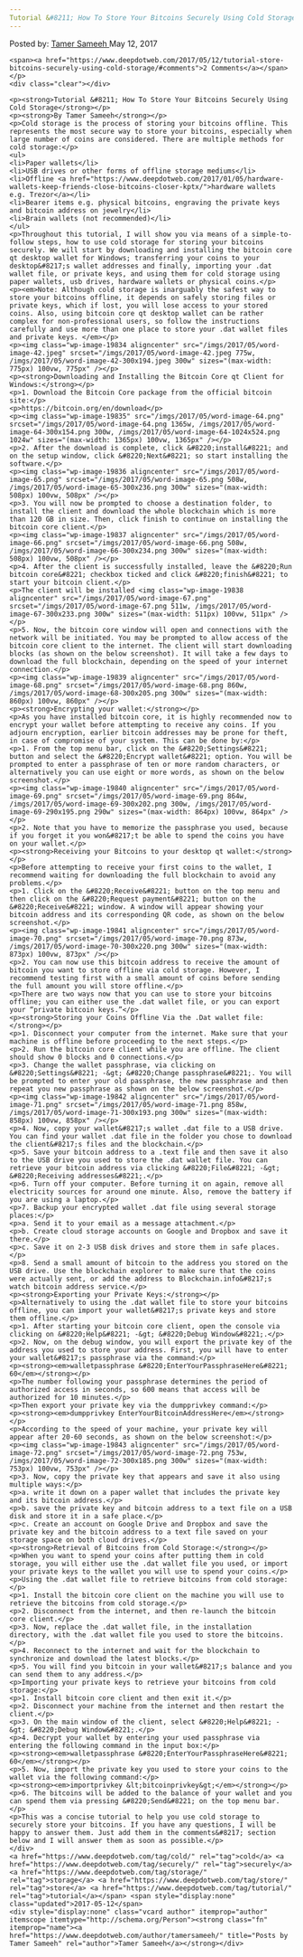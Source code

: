 ```yaml
---
Tutorial &#8211; How To Store Your Bitcoins Securely Using Cold Storage"
---
```

<article class="post-listing post-19779 post type-post status-publish format-standard has-post-thumbnail hentry  tag-cold tag-securely tag-storage tag-store tag-tutorial">
    <div class="post-inner">
        <span>Posted by: <a href="https://www.deepdotweb.com/author/tamersameeh/" title="">Tamer Sameeh </a></span>
    <span>May 12, 2017</span>
    
    <span><a href="https://www.deepdotweb.com/2017/05/12/tutorial-store-bitcoins-securely-using-cold-storage/#comments">2 Comments</a></span>
    </p>
    <div class="clear"></div>
    
    <p><strong>Tutorial &#8211; How To Store Your Bitcoins Securely Using Cold Storage</strong></p>
    <p><strong>By Tamer Sameeh</strong></p>
    <p>Cold storage is the process of storing your bitcoins offline. This represents the most secure way to store your bitcoins, especially when large number of coins are considered. There are multiple methods for cold storage:</p>
    <ul>
    <li>Paper wallets</li>
    <li>USB drives or other forms of offline storage mediums</li>
    <li>Offline <a href="https://www.deepdotweb.com/2017/01/05/hardware-wallets-keep-friends-close-bitcoins-closer-kptx/">hardware wallets e.g. Trezor</a></li>
    <li>Bearer items e.g. physical bitcoins, engraving the private keys and bitcoin address on jewelry</li>
    <li>Brain wallets (not recommended)</li>
    </ul>
    <p>Throughout this tutorial, I will show you via means of a simple-to-follow steps, how to use cold storage for storing your bitcoins securely. We will start by downloading and installing the bitcoin core qt desktop wallet for Windows; transferring your coins to your desktop&#8217;s wallet addresses and finally, importing your .dat wallet file, or private keys, and using them for cold storage using paper wallets, usb drives, hardware wallets or physical coins.</p>
    <p><em>Note: Although cold storage is inarguably the safest way to store your bitcoins offline, it depends on safely storing files or private keys, which if lost, you will lose access to your stored coins. Also, using bitcoin core qt desktop wallet can be rather complex for non-professional users, so follow the instructions carefully and use more than one place to store your .dat wallet files and private keys. </em></p>
    <p><img class="wp-image-19834 aligncenter" src="/imgs/2017/05/word-image-42.jpeg" srcset="/imgs/2017/05/word-image-42.jpeg 775w, /imgs/2017/05/word-image-42-300x194.jpeg 300w" sizes="(max-width: 775px) 100vw, 775px" /></p>
    <p><strong>Downloading and Installing the Bitcoin Core qt Client for Windows:</strong></p>
    <p>1. Download the Bitcoin Core package from the official bitcoin site:</p>
    <p>https://bitcoin.org/en/download</p>
    <p><img class="wp-image-19835" src="/imgs/2017/05/word-image-64.png" srcset="/imgs/2017/05/word-image-64.png 1365w, /imgs/2017/05/word-image-64-300x154.png 300w, /imgs/2017/05/word-image-64-1024x524.png 1024w" sizes="(max-width: 1365px) 100vw, 1365px" /></p>
    <p>2. After the download is complete, click &#8220;install&#8221; and on the setup window, click &#8220;Next&#8221; so start installing the software.</p>
    <p><img class="wp-image-19836 aligncenter" src="/imgs/2017/05/word-image-65.png" srcset="/imgs/2017/05/word-image-65.png 508w, /imgs/2017/05/word-image-65-300x236.png 300w" sizes="(max-width: 508px) 100vw, 508px" /></p>
    <p>3. You will now be prompted to choose a destination folder, to install the client and download the whole blockchain which is more than 120 GB in size. Then, click finish to continue on installing the bitcoin core client.</p>
    <p><img class="wp-image-19837 aligncenter" src="/imgs/2017/05/word-image-66.png" srcset="/imgs/2017/05/word-image-66.png 508w, /imgs/2017/05/word-image-66-300x234.png 300w" sizes="(max-width: 508px) 100vw, 508px" /></p>
    <p>4. After the client is successfully installed, leave the &#8220;Run bitcoin core&#8221; checkbox ticked and click &#8220;finish&#8221; to start your bitcoin client.</p>
    <p>The client will be installed <img class="wp-image-19838 aligncenter" src="/imgs/2017/05/word-image-67.png" srcset="/imgs/2017/05/word-image-67.png 511w, /imgs/2017/05/word-image-67-300x233.png 300w" sizes="(max-width: 511px) 100vw, 511px" /></p>
    <p>5. Now, the bitcoin core window will open and connections with the network will be initiated. You may be prompted to allow access of the bitcoin core client to the internet. The client will start downloading blocks (as shown on the below screenshot). It will take a few days to download the full blockchain, depending on the speed of your internet connection.</p>
    <p><img class="wp-image-19839 aligncenter" src="/imgs/2017/05/word-image-68.png" srcset="/imgs/2017/05/word-image-68.png 860w, /imgs/2017/05/word-image-68-300x205.png 300w" sizes="(max-width: 860px) 100vw, 860px" /></p>
    <p><strong>Encrypting your wallet:</strong></p>
    <p>As you have installed bitcoin core, it is highly recommended now to encrypt your wallet before attempting to receive any coins. If you adjourn encryption, earlier bitcoin addresses may be prone for theft, in case of compromise of your system. This can be done by:</p>
    <p>1. From the top menu bar, click on the &#8220;Settings&#8221; button and select the &#8220;Encrypt wallet&#8221; option. You will be prompted to enter a passphrase of ten or more random characters, or alternatively you can use eight or more words, as shown on the below screenshot.</p>
    <p><img class="wp-image-19840 aligncenter" src="/imgs/2017/05/word-image-69.png" srcset="/imgs/2017/05/word-image-69.png 864w, /imgs/2017/05/word-image-69-300x202.png 300w, /imgs/2017/05/word-image-69-290x195.png 290w" sizes="(max-width: 864px) 100vw, 864px" /></p>
    <p>2. Note that you have to memorize the passphrase you used, because if you forget it you won&#8217;t be able to spend the coins you have on your wallet.</p>
    <p><strong>Receiving your Bitcoins to your desktop qt wallet:</strong></p>
    <p>Before attempting to receive your first coins to the wallet, I recommend waiting for downloading the full blockchain to avoid any problems.</p>
    <p>1. Click on the &#8220;Receive&#8221; button on the top menu and then click on the &#8220;Request payment&#8221; button on the &#8220;Receive&#8221; window. A window will appear showing your bitcoin address and its corresponding QR code, as shown on the below screenshot.</p>
    <p><img class="wp-image-19841 aligncenter" src="/imgs/2017/05/word-image-70.png" srcset="/imgs/2017/05/word-image-70.png 873w, /imgs/2017/05/word-image-70-300x220.png 300w" sizes="(max-width: 873px) 100vw, 873px" /></p>
    <p>2. You can now use this bitcoin address to receive the amount of bitcoin you want to store offline via cold storage. However, I recommend testing first with a small amount of coins before sending the full amount you will store offline.</p>
    <p>There are two ways now that you can use to store your bitcoins offline; you can either use the .dat wallet file, or you can export your “private bitcoin keys.”</p>
    <p><strong>Storing your Coins Offline Via the .Dat wallet file:</strong></p>
    <p>1. Disconnect your computer from the internet. Make sure that your machine is offline before proceeding to the next steps.</p>
    <p>2. Run the bitcoin core client while you are offline. The client should show 0 blocks and 0 connections.</p>
    <p>3. Change the wallet passphrase, via clicking on &#8220;Settings&#8221; -&gt; &#8220;Change passphrase&#8221;. You will be prompted to enter your old passphrase, the new passphrase and then repeat you new passphrase as shown on the below screenshot.</p>
    <p><img class="wp-image-19842 aligncenter" src="/imgs/2017/05/word-image-71.png" srcset="/imgs/2017/05/word-image-71.png 858w, /imgs/2017/05/word-image-71-300x193.png 300w" sizes="(max-width: 858px) 100vw, 858px" /></p>
    <p>4. Now, copy your wallet&#8217;s wallet .dat file to a USB drive. You can find your wallet .dat file in the folder you chose to download the client&#8217;s files and the blockchain.</p>
    <p>5. Save your bitcoin address to a .text file and then save it also to the USB drive you used to store the .dat wallet file. You can retrieve your bitcoin address via clicking &#8220;File&#8221; -&gt; &#8220;Receiving addresses&#8221;.</p>
    <p>6. Turn off your computer. Before turning it on again, remove all electricity sources for around one minute. Also, remove the battery if you are using a laptop.</p>
    <p>7. Backup your encrypted wallet .dat file using several storage places:</p>
    <p>a. Send it to your email as a message attachment.</p>
    <p>b. Create cloud storage accounts on Google and Dropbox and save it there.</p>
    <p>c. Save it on 2-3 USB disk drives and store them in safe places.</p>
    <p>8. Send a small amount of bitcoin to the address you stored on the USB drive. Use the blockchain explorer to make sure that the coins were actually sent, or add the address to Blockchain.info&#8217;s watch bitcoin address service.</p>
    <p><strong>Exporting your Private Keys:</strong></p>
    <p>Alternatively to using the .dat wallet file to store your bitcoins offline, you can import your wallet&#8217;s private keys and store them offline.</p>
    <p>1. After starting your bitcoin core client, open the console via clicking on &#8220;Help&#8221; -&gt; &#8220;Debug Window&#8221;.</p>
    <p>2. Now, on the debug window, you will export the private key of the address you used to store your address. First, you will have to enter your wallet&#8217;s passphrase via the command:</p>
    <p><strong><em>walletpassphrase &#8220;EnterYourPassphraseHere&#8221; 60</em></strong></p>
    <p>The number following your passphrase determines the period of authorized access in seconds, so 600 means that access will be authorized for 10 minutes.</p>
    <p>Then export your private key via the dumpprivkey command:</p>
    <p><strong><em>dumpprivkey EnterYourBitcoinAddressHere</em></strong></p>
    <p>According to the speed of your machine, your private key will appear after 20-60 seconds, as shown on the below screenshot:</p>
    <p><img class="wp-image-19843 aligncenter" src="/imgs/2017/05/word-image-72.png" srcset="/imgs/2017/05/word-image-72.png 753w, /imgs/2017/05/word-image-72-300x185.png 300w" sizes="(max-width: 753px) 100vw, 753px" /></p>
    <p>3. Now, copy the private key that appears and save it also using multiple ways:</p>
    <p>a. write it down on a paper wallet that includes the private key and its bitcoin address.</p>
    <p>b. save the private key and bitcoin address to a text file on a USB disk and store it in a safe place.</p>
    <p>c. Create an account on Google Drive and Dropbox and save the private key and the bitcoin address to a text file saved on your storage space on both cloud drives.</p>
    <p><strong>Retrieval of Bitcoins from Cold Storage:</strong></p>
    <p>When you want to spend your coins after putting them in cold storage, you will either use the .dat wallet file you used, or import your private keys to the wallet you will use to spend your coins.</p>
    <p>Using the .dat wallet file to retrieve bitcoins from cold storage:</p>
    <p>1. Install the bitcoin core client on the machine you will use to retrieve the bitcoins from cold storage.</p>
    <p>2. Disconnect from the internet, and then re-launch the bitcoin core client.</p>
    <p>3. Now, replace the .dat wallet file, in the installation directory, with the .dat wallet file you used to store the bitcoins.</p>
    <p>4. Reconnect to the internet and wait for the blockchain to synchronize and download the latest blocks.</p>
    <p>5. You will find you bitcoin in your wallet&#8217;s balance and you can send them to any address.</p>
    <p>Importing your private keys to retrieve your bitcoins from cold storage:</p>
    <p>1. Install bitcoin core client and then exit it.</p>
    <p>2. Disconnect your machine from the internet and then restart the client.</p>
    <p>3. On the main window of the client, select &#8220;Help&#8221; -&gt; &#8220;Debug Window&#8221;.</p>
    <p>4. Decrypt your wallet by entering your used passphrase via entering the following command in the input box:</p>
    <p><strong><em>walletpassphrase &#8220;EnterYourPassphraseHere&#8221; 60</em></strong></p>
    <p>5. Now, import the private key you used to store your coins to the wallet via the following command:</p>
    <p><strong><em>importprivkey &lt;bitcoinprivkey&gt;</em></strong></p>
    <p>6. The bitcoins will be added to the balance of your wallet and you can spend them via pressing &#8220;Send&#8221; on the top menu bar.</p>
    <p>This was a concise tutorial to help you use cold storage to securely store your bitcoins. If you have any questions, I will be happy to answer them. Just add them in the comments&#8217; section below and I will answer them as soon as possible.</p>
    </div>
    <a href="https://www.deepdotweb.com/tag/cold/" rel="tag">cold</a> <a href="https://www.deepdotweb.com/tag/securely/" rel="tag">securely</a> <a href="https://www.deepdotweb.com/tag/storage/" rel="tag">storage</a> <a href="https://www.deepdotweb.com/tag/store/" rel="tag">store</a> <a href="https://www.deepdotweb.com/tag/tutorial/" rel="tag">tutorial</a></span> <span style="display:none" class="updated">2017-05-12</span>
    <div style="display:none" class="vcard author" itemprop="author" itemscope itemtype="http://schema.org/Person"><strong class="fn" itemprop="name"><a href="https://www.deepdotweb.com/author/tamersameeh/" title="Posts by Tamer Sameeh" rel="author">Tamer Sameeh</a></strong></div>
    
